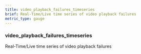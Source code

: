 ```yaml
---
title: video_playback_failures_timeseries
brief: Real-Time/Live time series of video playback failures
metric_type: gauge
---
```

### video_playback_failures_timeseries

Real-Time/Live time series of video playback failures